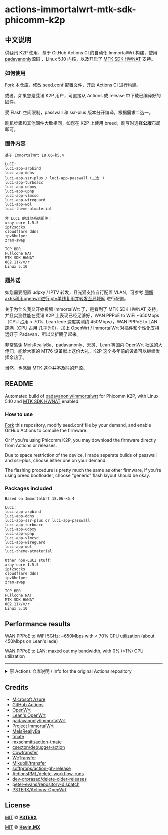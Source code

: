 # actions-immortalwrt-mtk-sdk-phicomm-k2p

## 中文说明
供斐讯 K2P 使用、基于 GitHub Actions CI 的自动化 ImmortalWrt 构建，使用 [padavanonly](https://github.com/padavanonly/immortalwrt)源码 、Linux 5.10 内核，以及开启了 [MTK SDK HWNAT](https://git01.mediatek.com/plugins/gitiles/openwrt/feeds/mtk-openwrt-feeds/) 支持。

### 如何使用
[Fork](https://github.com/KevinMX/actions-immortalwrt-mtk-sdk-phicomm-k2p/fork) 本仓库，修改 seed.conf 配置文件，开启 Actions CI 进行构建。

或者，如果您是斐讯 K2P 用户，可直接从 Actions 或 release 中下载已编译好的固件。

受 Flash 空间限制，passwall 和 ssr-plus 版本分开编译，根据需求二选一。

刷机步骤和其他固件大致相同，如您在 K2P 上使用 breed，刷写时选择**公版**布局即可。

### 固件内容
```
基于 ImmortalWrt 18.06-k5.4

LuCI:
luci-app-arpbind
luci-app-ddns
luci-app-ssr-plus / luci-app-passwall（二选一）
luci-app-turboacc
luci-app-udpxy
luci-app-upnp
luci-app-vlmcsd
luci-app-wireguard
luci-app-wol
luci-theme-atmaterial

非 LuCI 的其他系统组件：
xray-core 1.5.5
ipt2socks
cloudflare ddns
ipv6helper
zram-swap

TCP BBR
Fullcone NAT
MTK SDK HWNAT
802.11k/v/r
Linux 5.10
```

### 题外话
如您需要配置 udpxy / IPTV 转发，且光猫支持自行配置 VLAN，可参考 [图解ax6s利用openwrt进行iptv单线复用并转发至局域网](https://www.right.com.cn/forum/thread-8215671-1-1.html) 进行配置。

关于为什么我又开始折腾 ImmortalWrt 了，是看到了 MTK SDK HWNAT 支持，并且实测性能在斐讯 K2P 上表现已经足够好，WAN PPPoE to WiFi ~650Mbps（CPU 占用 < 70%, Lean lede 速度实测约 450Mbps），WAN PPPoE to LAN 跑满（CPU 占用 几乎为0）。加上 OpenWrt / ImmortalWrt 对插件和个性化支持远好于 Padavan，所以又折腾了起来。

非常感谢 MeIsReallyBa、padavanonly、天灵、Lean 等国内 OpenWrt 社区的大佬们，能给大家的 MT76 设备献上这份大礼，K2P 这个多年前的设备可以继续发挥余热了。

当然，也感谢 MTK ~~这个并不及时~~的开源。

## README
Automated build of [padavanonly/immortalwrt](https://github.com/padavanonly/immortalwrt) for Phicomm K2P, with Linux 5.10 and [MTK SDK HWNAT](https://git01.mediatek.com/plugins/gitiles/openwrt/feeds/mtk-openwrt-feeds/) enabled.

### How to use
[Fork](https://github.com/KevinMX/actions-immortalwrt-mtk-sdk-phicomm-k2p/fork) this repository, modify seed.conf file by your demand, and enable GitHub Actions to compile the firmware.

Or if you're using Phicomm K2P, you may download the firmware directly from Actions or releases.

Due to space restriction of the device, I made seperate builds of passwall and ssr-plus, choose either one on your demand.

The flashing procedure is pretty much the same as other firmware, if you're using breed bootloader, choose "generic" flash layout should be okay.

### Packages included
```
Based on ImmortalWrt 18.06-k5.4

LuCI:
luci-app-arpbind
luci-app-ddns
luci-app-ssr-plus or luci-app-passwall
luci-app-turboacc
luci-app-udpxy
luci-app-upnp
luci-app-vlmcsd
luci-app-wireguard
luci-app-wol
luci-theme-atmaterial

Other non-LuCI stuff:
xray-core 1.5.5
ipt2socks
cloudflare ddns
ipv6helper
zram-swap

TCP BBR
Fullcone NAT
MTK SDK HWNAT
802.11k/v/r
Linux 5.10
```

## Performance results
WAN PPPoE to WiFI 5GHz: ~650Mbps with < 70% CPU utilization (about 450Mbps on Lean's lede)

WAN PPPoE to LAN: maxed out my bandwidth, with 0% (<1%) CPU utilization

___

<details>
  <summary>原 Actions 仓库说明 / Info for the original Actions repository</summary>
  
**English** | [中文](https://p3terx.com/archives/build-openwrt-with-github-actions.html)

# Actions-OpenWrt

[![LICENSE](https://img.shields.io/github/license/mashape/apistatus.svg?style=flat-square&label=LICENSE)](https://github.com/P3TERX/Actions-OpenWrt/blob/master/LICENSE)
![GitHub Stars](https://img.shields.io/github/stars/P3TERX/Actions-OpenWrt.svg?style=flat-square&label=Stars&logo=github)
![GitHub Forks](https://img.shields.io/github/forks/P3TERX/Actions-OpenWrt.svg?style=flat-square&label=Forks&logo=github)

A template for building OpenWrt with GitHub Actions

## Usage

- Click the [Use this template](https://github.com/P3TERX/Actions-OpenWrt/generate) button to create a new repository.
- Generate `.config` files using [Lean's OpenWrt](https://github.com/coolsnowwolf/lede) source code. ( You can change it through environment variables in the workflow file. )
- Push `.config` file to the GitHub repository.
- Select `Build OpenWrt` on the Actions page.
- Click the `Run workflow` button.
- When the build is complete, click the `Artifacts` button in the upper right corner of the Actions page to download the binaries.

## Tips

- It may take a long time to create a `.config` file and build the OpenWrt firmware. Thus, before create repository to build your own firmware, you may check out if others have already built it which meet your needs by simply [search `Actions-Openwrt` in GitHub](https://github.com/search?q=Actions-openwrt).
- Add some meta info of your built firmware (such as firmware architecture and installed packages) to your repository introduction, this will save others' time.
</details>

## Credits

- [Microsoft Azure](https://azure.microsoft.com)
- [GitHub Actions](https://github.com/features/actions)
- [OpenWrt](https://github.com/openwrt/openwrt)
- [Lean's OpenWrt](https://github.com/coolsnowwolf/lede)
- [padavanonly/ImmortalWrt](https://github.com/padavanonly/immortalwrt)
- [Project ImmortalWrt](https://github.com/immortalwrt)
- [MeIsReallyBa](https://github.com/meisreallyba)
- [tmate](https://github.com/tmate-io/tmate)
- [mxschmitt/action-tmate](https://github.com/mxschmitt/action-tmate)
- [csexton/debugger-action](https://github.com/csexton/debugger-action)
- [Cowtransfer](https://cowtransfer.com)
- [WeTransfer](https://wetransfer.com/)
- [Mikubill/transfer](https://github.com/Mikubill/transfer)
- [softprops/action-gh-release](https://github.com/softprops/action-gh-release)
- [ActionsRML/delete-workflow-runs](https://github.com/ActionsRML/delete-workflow-runs)
- [dev-drprasad/delete-older-releases](https://github.com/dev-drprasad/delete-older-releases)
- [peter-evans/repository-dispatch](https://github.com/peter-evans/repository-dispatch)
- [P3TERX/Actions-OpenWrt](https://github.com/P3TERX/Actions-OpenWrt)

## License

[MIT](https://github.com/P3TERX/Actions-OpenWrt/blob/main/LICENSE) © [**P3TERX**](https://p3terx.com)

[MIT](https://github.com/KevinMX/actions-immortalwrt-mtk-sdk-phicomm-k2p) © [**Kevin.MX**](https://mary.kevinmx.top)
